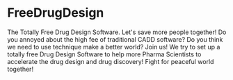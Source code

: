 # FreeDrugDesign
The Totally Free Drug Design Software. Let's save more people together!
Do you annoyed about the high fee of traditional CADD software? Do you think we need to use technique make a better world?
Join us! We try to set up a totally free Drug Design Software to help more Pharma Scientists to accelerate the drug design and drug discovery!
Fight for peaceful world together!
